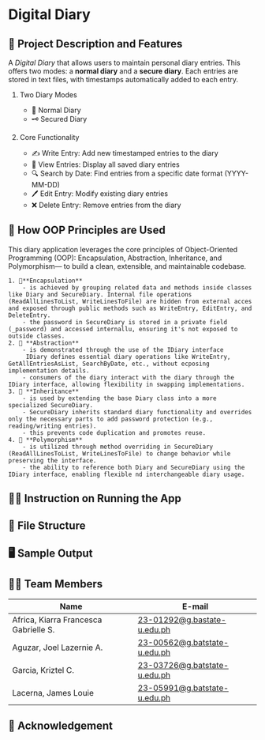 # Digital Diary

## 🧩 Project Description and Features
A *Digital Diary* that allows users to maintain personal diary entries. This offers two modes: a **normal diary** and a **secure diary**. Each entries are stored in text files, with timestamps automatically added to each entry.

1. Two Diary Modes
	- 📓 Normal Diary
	- 🗝 Secured Diary

2. Core Functionality
	- ✍️ Write Entry: Add new timestamped entries to the diary
	- 📖 View Entries: Display all saved diary entries
	- 🔍 Search by Date: Find entries from a specific date format (YYYY-MM-DD)
	- 🖊️ Edit Entry: Modify existing diary entries
	- ❌ Delete Entry: Remove entries from the diary

## 🧠 How OOP Principles are Used
This diary application leverages the core principles of Object-Oriented Programming (OOP): Encapsulation, Abstraction, Inheritance, and Polymorphism— to build a clean, extensible, and maintainable codebase.

	1. 🔐**Encapsulation**
		- is achieved by grouping related data and methods inside classes like Diary and SecureDiary. Internal file operations (ReadAllLinesToList, WriteLinesToFile) are hidden from external acces and exposed through public methods such as WriteEntry, EditEntry, and DeleteEntry.
		- the password in SecureDiary is stored in a private field (_password) and accessed internallu, ensuring it's not exposed to outside classes.
	2. 🎯 **Abstraction**
		- is demonstrated through the use of the IDiary interface
		 IDiary defines essential diary operations like WriteEntry, GetAllEntriesAsList, SearchByDate, etc., without ecposing implementation details.
		- consumers of the diary interact with the diary through the IDiary interface, allowing flexibility in swapping implementations.
	3. 🧬 **Inheritance**
		- is used by extending the base Diary class into a more specialized SecureDiary.
		- SecureDiary inherits standard diary functionality and overrides only the necessary parts to add password protection (e.g., reading/writing entries).
		- this prevents code duplication and promotes reuse.
	4. 🔁 **Polymorphism**
		- is utilized through method overriding in SecureDiary (ReadAllLinesToList, WriteLinesToFile) to change behavior while preserving the interface.
		- the ability to reference both Diary and SecureDiary using the IDiary interface, enabling flexible nd interchangeable diary usage.

## 🧑‍🏫 Instruction on Running the App

## 📂 File Structure

## 🖥 Sample Output

## 🧑‍💻 Team Members
| Name  | E-mail             |
|------------|-------------------------|
| Africa, Kiarra Francesca Gabrielle S. | 23-01292@g.bastate-u.edu.ph |
| Aguzar, Joel Lazernie A. | 23-00562@g.batstate-u.edu.ph |
| Garcia, Kriztel C.| 23-03726@g.batstate-u.edu.ph |
| Lacerna, James Louie | 23-05991@g.batstate-u.edu.ph |

## 🤝 Acknowledgement